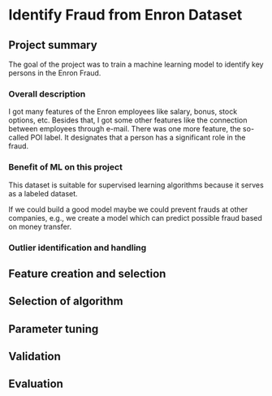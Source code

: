 # Identify Fraud from Enron Dataset

## Project summary
The goal of the project was to train a machine learning model to identify key persons in the Enron Fraud.
### Overall description
I got many features of the Enron employees like salary, bonus, stock options, etc. Besides that, I got some other features like the connection between employees through e-mail. There was one more feature, the so-called POI label. It designates that a person has a significant role in the fraud.
### Benefit of ML  on this project
This dataset is suitable for supervised learning algorithms because it serves as a labeled dataset.

If we could build a good model maybe we could prevent frauds at other companies, e.g., we create a model which can predict possible fraud based on money transfer.
### Outlier identification and handling

## Feature creation and selection

## Selection of algorithm

## Parameter tuning

## Validation

## Evaluation
